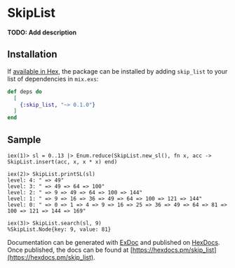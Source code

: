 # SkipList

**TODO: Add description**

## Installation

If [available in Hex](https://hex.pm/docs/publish), the package can be installed
by adding `skip_list` to your list of dependencies in `mix.exs`:

```elixir
def deps do
  [
    {:skip_list, "~> 0.1.0"}
  ]
end
```

## Sample
```
iex(1)> sl = 0..13 |> Enum.reduce(SkipList.new_sl(), fn x, acc -> SkipList.insert(acc, x, x * x) end)

iex(2)> SkipList.printSL(sl)
level: 4: " => 49"
level: 3: " => 49 => 64 => 100"
level: 2: " => 9 => 49 => 64 => 100 => 144"
level: 1: " => 9 => 16 => 36 => 49 => 64 => 100 => 121 => 144"
level: 0: " => 0 => 1 => 4 => 9 => 16 => 25 => 36 => 49 => 64 => 81 => 100 => 121 => 144 => 169"

iex(3)> SkipList.search(sl, 9)
%SkipList.Node{key: 9, value: 81}
```

Documentation can be generated with [ExDoc](https://github.com/elixir-lang/ex_doc)
and published on [HexDocs](https://hexdocs.pm). Once published, the docs can
be found at [https://hexdocs.pm/skip_list](https://hexdocs.pm/skip_list).

